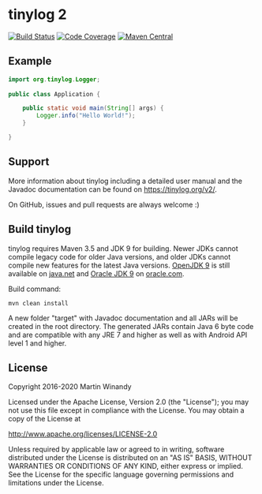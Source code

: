 tinylog 2
=========
[![Build Status](https://travis-ci.org/pmwmedia/tinylog.svg?branch=v2.3)](https://travis-ci.org/pmwmedia/tinylog/branches)
[![Code Coverage](https://codecov.io/gh/pmwmedia/tinylog/branch/v2.3/graph/badge.svg)](https://codecov.io/gh/pmwmedia/tinylog/branch/v2.3)
[![Maven Central](https://maven-badges.herokuapp.com/maven-central/org.tinylog/tinylog-impl/badge.svg)](https://search.maven.org/search?q=g:org.tinylog)

Example
-------

```java
import org.tinylog.Logger;
    
public class Application {

    public static void main(String[] args) {
        Logger.info("Hello World!");
    }

}
```

Support
-------

More information about tinylog including a detailed user manual and the Javadoc documentation can be found on https://tinylog.org/v2/.

On GitHub, issues and pull requests are always welcome :)

Build tinylog
-------------

tinylog requires Maven 3.5 and JDK 9 for building. Newer JDKs cannot compile legacy code for older Java versions, and older JDKs cannot compile new features for the latest Java versions. [OpenJDK 9](https://jdk.java.net/archive/) is still available on [java.net](https://jdk.java.net/archive/) and [Oracle JDK 9](https://www.oracle.com/java/technologies/javase/javase9-archive-downloads.html) on [oracle.com](https://www.oracle.com/java/technologies/javase/javase9-archive-downloads.html).

Build command:

	mvn clean install

A new folder "target" with Javadoc documentation and all JARs will be created in the root directory. The generated JARs contain Java 6 byte code and are compatible with any JRE 7 and higher as well as with Android API level 1 and higher.

License
-------

Copyright 2016-2020 Martin Winandy

Licensed under the Apache License, Version 2.0 (the "License"); you may not use this file except in compliance with the License. You may obtain a copy of the License at

http://www.apache.org/licenses/LICENSE-2.0

Unless required by applicable law or agreed to in writing, software distributed under the License is distributed on an "AS IS" BASIS, WITHOUT WARRANTIES OR CONDITIONS OF ANY KIND, either express or implied. See the License for the specific language governing permissions and limitations under the License.
